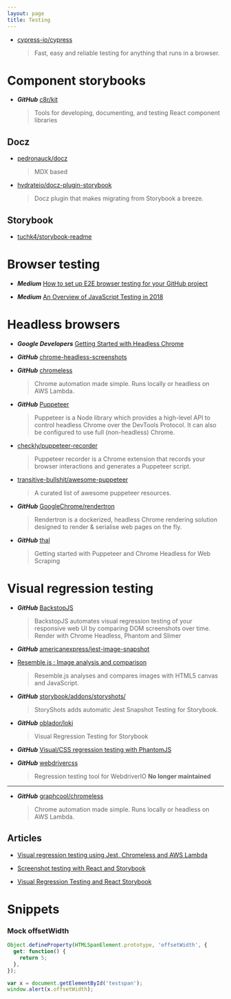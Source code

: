 ```yaml
---
layout: page
title: Testing
---
```


- [cypress-io/cypress](https://github.com/cypress-io/cypress)

  > Fast, easy and reliable testing for anything that runs in a browser.

# Component storybooks

- **_GitHub_** [c8r/kit](https://github.com/c8r/kit)

  > Tools for developing, documenting, and testing React component libraries

## Docz

- [pedronauck/docz](https://github.com/pedronauck/docz)

  > MDX based

- [hydrateio/docz-plugin-storybook](https://github.com/hydrateio/docz-plugin-storybook)

  > Docz plugin that makes migrating from Storybook a breeze.

## Storybook

- [tuchk4/storybook-readme](https://github.com/tuchk4/storybook-readme)

# Browser testing

- **_Medium_** [How to set up E2E browser testing for your GitHub project](https://hackernoon.com/how-to-set-up-e2e-browser-testing-for-your-github-project-89c24e15a84#.k0ww3req1)

- **_Medium_** [An Overview of JavaScript Testing in 2018](https://medium.com/welldone-software/an-overview-of-javascript-testing-in-2018-f68950900bc3)

# Headless browsers

- **_Google Developers_** [Getting Started with Headless Chrome](https://developers.google.com/web/updates/2017/04/headless-chrome)

- **_GitHub_** [chrome-headless-screenshots](https://github.com/schnerd/chrome-headless-screenshots)

- **_GitHub_** [chromeless](https://github.com/graphcool/chromeless)

  > Chrome automation made simple. Runs locally or headless on AWS Lambda.

- **_GitHub_** [Puppeteer](https://github.com/GoogleChrome/puppeteer)

  > Puppeteer is a Node library which provides a high-level API to control headless Chrome over the DevTools Protocol. It can also be configured to use full (non-headless) Chrome.

- [checkly/puppeteer-recorder](https://github.com/checkly/puppeteer-recorder)

  > Puppeteer recorder is a Chrome extension that records your browser interactions and generates a Puppeteer script.

- [transitive-bullshit/awesome-puppeteer](https://github.com/transitive-bullshit/awesome-puppeteer)

  > A curated list of awesome puppeteer resources.

- **_GitHub_** [GoogleChrome/rendertron](https://github.com/GoogleChrome/rendertron)

  > Rendertron is a dockerized, headless Chrome rendering solution designed to render & serialise web pages on the fly.

- **_GitHub_** [thal](https://github.com/emadehsan/thal)
  > Getting started with Puppeteer and Chrome Headless for Web Scraping

# Visual regression testing

- **_GitHub_** [BackstopJS](https://github.com/garris/BackstopJS)

  > BackstopJS automates visual regression testing of your responsive web UI by comparing DOM screenshots over time.
  > Render with Chrome Headless, Phantom and Slimer

- **_GitHub_** [americanexpress/jest-image-snapshot](https://github.com/americanexpress/jest-image-snapshot)

- [Resemble.js : Image analysis and comparison](https://huddle.github.io/Resemble.js/)

  > Resemble.js analyses and compares images with HTML5 canvas and JavaScript.

- **_GitHub_** [storybook/addons/storyshots/](https://github.com/storybooks/storybook/tree/master/addons/storyshots)

  > StoryShots adds automatic Jest Snapshot Testing for Storybook.

- **_GitHub_** [oblador/loki](https://github.com/oblador/loki)

  > Visual Regression Testing for Storybook

- **_GitHub_** [Visual/CSS regression testing with PhantomJS](https://github.com/Huddle/PhantomCSS)

- **_GitHub_** [webdrivercss](https://github.com/webdriverio/webdrivercss)
  > Regression testing tool for WebdriverIO
  > **No longer maintained**

---

- **_GitHub_** [graphcool/chromeless](https://github.com/graphcool/chromeless)
  > Chrome automation made simple. Runs locally or headless on AWS Lambda.

## Articles

- [Visual regression testing using Jest, Chromeless and AWS Lambda](https://novemberfive.co/blog/visual-regression-testing-jest-chromeless-lambda/)

- [Screenshot testing with React and Storybook](https://medium.com/bleeding-edge/screenshot-testing-with-react-and-storybook-19ab7e49ec92)

- [Visual Regression Testing and React Storybook](https://www.robinwieruch.de/visual-regression-testing-react-storybook/)

# Snippets

### Mock offsetWidth

```js
Object.defineProperty(HTMLSpanElement.prototype, 'offsetWidth', {
  get: function() {
    return 5;
  },
});

var x = document.getElementById('testspan');
window.alert(x.offsetWidth);
```
